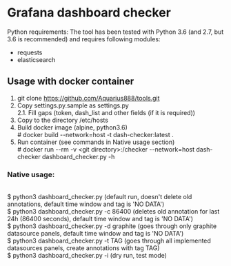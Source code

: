 # Grafana dashboard checker
Python requirements:
The tool has been tested with Python 3.6 (and 2.7, but 3.6 is recommended) and requires following modules:
- requests
- elasticsearch

## Usage with docker container
1. git clone https://github.com/Aquarius888/tools.git
2. Copy settings.py.sample as settings.py
<br/>2.1. Fill gaps (token, dash_list and other fields (if it is required))
3. Copy to the directory /etc/hosts
4. Build docker image (alpine, python3.6)
<br/>\# docker build --network=host -t dash-checker:latest .
5. Run container (see commands in Native usage section)
<br/>\#  docker run --rm -v \<git directory>:/checker --network=host dash-checker dashboard_checker.py -h


### Native usage:
<br/> $ python3 dashboard_checker.py (default run, doesn't delete old annotations, default time window and tag is 'NO DATA')
<br/> $ python3 dashboard_checker.py -c 86400 (deletes old annotation for last 24h (86400 seconds), default time window and tag is 'NO DATA')
<br/> $ python3 dashboard_checker.py -d graphite (goes through only graphite datasource panels, default time window and tag is 'NO DATA')
<br/> $ python3 dashboard_checker.py -t TAG (goes through all implemented datasources panels, create annotations with tag TAG)
<br/> $ python3 dashboard_checker.py -i (dry run, test mode)